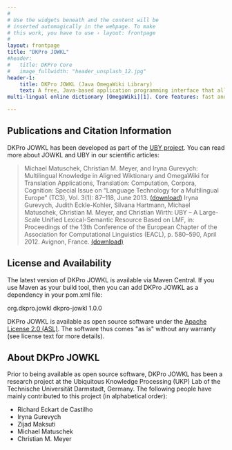 ```yaml
---
#
# Use the widgets beneath and the content will be
# inserted automagically in the webpage. To make
# this work, you have to use › layout: frontpage
#
layout: frontpage
title: "DKPro JOWKL"
#header:
#	title: DKPro Core
#   image_fullwidth: "header_unsplash_12.jpg"
header-1:
    title: DKPro JOWKL (Java OmegaWiki Library)
    text: A free, Java-based application programming interface that allows to access all information in the free,
multi-lingual online dictionary [OmegaWiki][1]. Core features: fast and efficient access to OmegaWiki, direct access to OmegaWiki database dumps, no preprocessing necessary, language independent.

---
```



Publications and Citation Information
-------------------------------------

DKPro JOWKL has been developed as part of the [UBY project][2]. You can read more 
about JOWKL and UBY in our scientific articles:

> Michael Matuschek, Christian M. Meyer, and Iryna Gurevych: Multilingual 
  Knowledge in Aligned Wiktionary and Omega­Wiki for Translation Applications, 
  Translation: Computation, Corpora, Cognition: Special Issue on “Language 
  Technology for a Multilingual Europe” (TC3), Vol. 3(1): 87–118, June 2013.
  [(download)][3]
> Iryna Gurevych, Judith Eckle-Kohler, Silvana Hartmann, Michael Matuschek, 
  Christian M. Meyer, and Christian Wirth: UBY – A Large-Scale Unified 
  Lexical-Semantic Resource Based on LMF, in: Proceedings of the 13th 
  Conference of the European Chapter of the Association for Computational 
  Linguistics (EACL), p. 580–590, April 2012. Avignon, France.
  [(download)][4]  


License and Availability
------------------------

The latest version of DKPro JOWKL is available via Maven Central. 
If you use Maven as your build tool, then you can add DKPro JOWKL 
as a dependency in your pom.xml file:

<dependency>
   <groupId>org.dkpro.jowkl</groupId>
   <artifactId>dkpro-jowkl</artifactId>
   <version>1.0.0</version>
</dependency>

DKPro JOWKL is available as open source software under the 
[Apache License 2.0 (ASL)][5]. The software thus comes "as is" without any 
warranty (see license text for more details).


About DKPro JOWKL
-----------------

Prior to being available as open source software, DKPro JOWKL has been 
a research project at the Ubiquitous Knowledge Processing (UKP) Lab of 
the Technische Universität Darmstadt, Germany. The following people have 
mainly contributed to this project (in alphabetical order):

* Richard Eckart de Castilho
* Iryna Gurevych
* Zijad Maksuti
* Michael Matuschek
* Christian M. Meyer


[1]: http://www.omegawiki.org/
[2]: http://www.ukp.informatik.tu-darmstadt.de/uby/
[3]: http://www.t-c3.org/index.php/t-c3/article/view/20
[4]: http://www.aclweb.org/anthology/E/E12/E12-1059.pdf
[5]: http://www.apache.org/licenses/LICENSE-2.0
